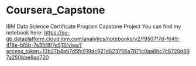 # Coursera_Capstone
IBM Data Science Certificate Program Capstone Project
You can find my notebook here: https://eu-gb.dataplatform.cloud.ibm.com/analytics/notebooks/v2/f9507f7d-f649-416e-bf5b-7e35f8f7e513/view?access_token=13b27b4ab7d5fc919dc921d623756a7871c0aa8bc7c8728d897a250bbe9ad720
